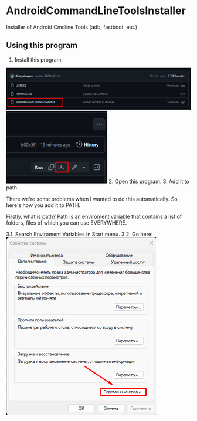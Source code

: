 # AndroidCommandLineToolsInstaller
Installer of Android Cmdline Tools (adb, fastboot, etc.)

## Using this program
1. Install this program.
<img src="https://github.com/KostyaIsupov/AndroidCommandLineToolsInstaller/blob/main/Photos/image1.png?raw=true">
<img src="https://github.com/KostyaIsupov/AndroidCommandLineToolsInstaller/blob/main/Photos/image2.png?raw=true">
2. Open this program.
3. Add it to path.

There we're some problems when I wanted to do this automatically. So, here's how you add it to PATH.

Firstly, what is path? Path is an enviroment variable that contains a list of folders, files of which you can use EVERYWHERE.

3.1. Search Enviroment Variables in Start menu.
3.2. Go here:
<img src="https://github.com/KostyaIsupov/AndroidCommandLineToolsInstaller/blob/main/Photos/image3.png?raw=true">
